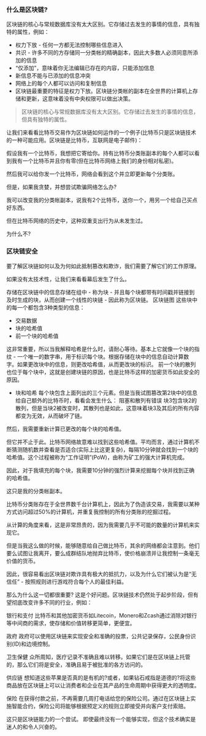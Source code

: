 

### 什么是区块链?

区块链的核心与常规数据库没有太大区别。它存储过去发生的事情的信息，具有独特的属性，例如：

- 权力下放 - 任何一方都无法控制哪些信息进入
- 共识 - 许多不同的方存储同一分类帐的精确副本，因此大多数人必须同意所添加的信息
- “仅添加”，意味着你无法编辑已存在的内容，只能添加信息
- 新信息不能与已添加的信息冲突
- 网络上的每个人都可以访问和复制信息
- 区块链最重要的特征是权力下放。区块链分类帐的副本在全世界的计算机上存储和更新，这意味着没有中央权限可以做出决策。

>区块链的核心与常规数据库没有太大区别。它存储过去发生的事情的信息，但具有独特的属性。

让我们来看看比特币交易作为区块链如何运作的一个例子(比特币只是区块链技术的一种可能应用。区块链是比特币，互联网是电子邮件)：

假设我有一个比特币，我想把它寄给你。持有比特币分类账副本的每个人都可以看到我有一个比特币并且你有零(但在比特币网络上我们的身份相对私密)。

然后我可以给你发一个比特币，网络会看到这个并立即更新每个分类账。

但是，如果我贪婪，并想尝试欺骗网络怎么办?

我可以改变我的分类帐副本，说我有2个比特币，送你一个，用另一个给自己买点好东西。

但在比特币网络的历史中，这种双重支出行为从未发生过。

为什么不?

### 区块链安全

要了解区块链如何以及为何如此抵制篡改和欺诈，我们需要了解它们的工作原理。

如果没有太技术性，让我们来看看幕后发生了什么。

存储在区块链中的信息存储在组中 - 称为块 - 并且每个块都带有时间戳并链接到及时生成的块，从而创建一个线性的块链 - 因此称为区块链。
区块链图
这些块中的每一个都包含3种类型的信息：

- 交易数据
- 块的哈希值
- 前一个块的哈希值

这非常重要，所以当我解释哈希是什么时，请耐心等待。基本上它就像一个块的指纹 - 一个唯一的数字串，用于标识每个块。根据存储在块中的信息自动计算数字。如果更改块中的信息，则更改哈希值，从而更改块的标识。
前一个块的散列也位于每个块中，这就是创建块链的原因，也是比特币这样的加密货币如此安全的原因。

- 块和哈希
每个块包含上面列出的三个元素。但是当我试图篡改第2块中的信息给自己额外的比特币时，看看会发生什么：
阻塞和散列有错误
块3包含块2的散列，但是当块2被改变时，其散列也是如此，这意味着块3及其后的所有内容都变为无效，从而破坏了链。

然后，我需要重新计算已更改的每个块的哈希值。

但它并不止于此。比特币网络故意难以找到这些哈希值。平均而言，通过计算机不断猜测随机数并查看是否适合(实际上比这更复杂)，每隔10分钟就会找到一个块的哈希值。这个过程被称为“工作证明”(PoW)，由称为矿工的强大计算机完成。

因此，对于我填充的每个块，我需要10分钟的强烈计算来挖掘每个块并找到正确的哈希值。

这只是我的分类帐副本。

比特币分类账存在于全世界数千台计算机上，因此为了伪造该交易，我需要以某种方式访问​​超过50%的计算机，并重复我控制的所有分类账的挖掘过程。

从计算的角度来看，这是非常昂贵的，因为我需要几乎不可能的数量的计算机来实现它。

但是当我这么做的时候，能够随意给自己做比特币，其余的网络都会注意到。他们要么试图让我离开，要么成群结队地抛弃比特币，使价格崩溃并让我控制一条毫无价值的货币。

因此，很容易看出区块链对欺诈具有极大的抵抗力，以及为什么它们被认为是“无信任” - 按照规则进行游戏符合每个人的最佳利益。

那么为什么这一切都很重要?
这是个好问题。区块链技术仍然处于起步阶段，但有望彻底改变许多不同的行业，例如：

银行和支付
比特币和其他加密货币如Litecoin，Monero和Zcash通过消除对银行等中间商的需求，使存储和价值转移更简单，更便宜。

政府
政府可以使用区块链来实现安全和准确的投票，公共记录保存，公民身份识别(ID)和边境控制。

卫生保健
众所周知，医疗记录不准确且难以转移。如果它们是在区块链上托管的，那么它们将是安全，准确且易于被批准的各方访问的。

供应链
想知道这些苹果是否真的是有机的?或者，如果钻石戒指是道德的?将这些商品放在区块链上可以让消费者和企业在其产品的生命周期中获得更大的透明度。

保险
在获得付款之前，不再需要几周打电话给您的保险公司。通过在区块链上实施智能合约，保险公司将能够根据预定义的规则立即接受并向客户支付索赔。

这只是区块链能力的一个尝试。
即使最终没有一个能够实现，但这个技术确实是迷人的和令人兴奋的。